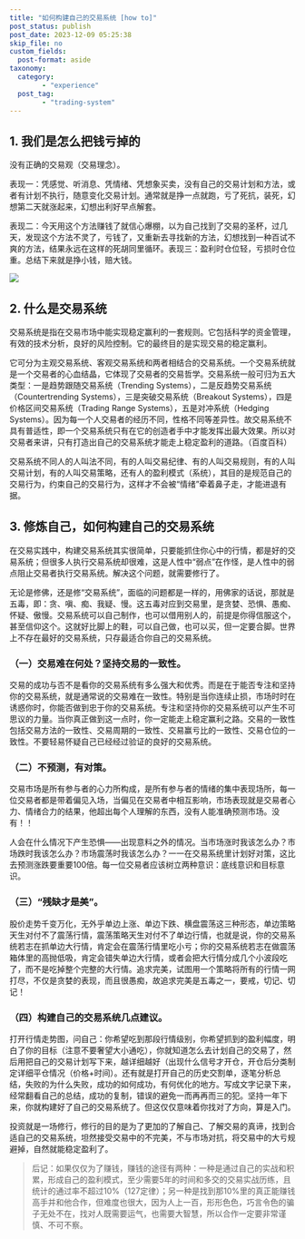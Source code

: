 ```yaml
---
title: "如何构建自己的交易系统 [how to]"
post_status: publish
post_date: 2023-12-09 05:25:38
skip_file: no
custom_fields: 
  post-format: aside
taxonomy:
  category:
        - "experience"
  post_tag:
        - "trading-system"
---
```


## 1. 我们是怎么把钱亏掉的

没有正确的交易观（交易理念）。

表现一：凭感觉、听消息、凭情绪、凭想象买卖，没有自己的交易计划和方法，或者有计划不执行，随意变化交易计划。通常就是挣一点就跑，亏了死抗，装死，幻想第二天就涨起来，幻想出利好早点解套。

表现二：今天用这个方法赚钱了就信心爆棚，以为自己找到了交易的圣杯，过几天，发现这个方法不灵了，亏钱了，又重新去寻找新的方法，幻想找到一种百试不爽的方法，结果永远在这样的死胡同里循环。表现三：盈利时仓位轻，亏损时仓位重。总结下来就是挣小钱，赔大钱。

![](https://cdn.fendou.la/funstoutiao/2019/04/1557232863-Trading-System.jpg)

## 2. 什么是交易系统

交易系统是指在交易市场中能实现稳定赢利的一套规则。它包括科学的资金管理，有效的技术分析，良好的风险控制。它的最终目的是实现交易的稳定赢利。

它可分为主观交易系统、客观交易系统和两者相结合的交易系统。一个交易系统就是一个交易者的心血结晶，它体现了交易者的交易哲学。交易系统一般可归为五大类型：一是趋势跟随交易系统（Trending Systems），二是反趋势交易系统（Countertrending Systems），三是突破交易系统（Breakout Systems），四是价格区间交易系统（Trading Range Systems），五是对冲系统（Hedging Systems）。因为每一个人交易者的经历不同，性格不同等差异性。故交易系统不具有普适性，即一个交易系统只有在它的创造者手中才能发挥出最大效果。所以对交易者来讲，只有打造出自己的交易系统才能走上稳定盈利的道路。（百度百科）

交易系统不同人的人叫法不同，有的人叫交易纪律、有的人叫交易规则，有的人叫交易计划，有的人叫交易策略，还有人的盈利模式（系统），其目的是规范自己的交易行为，约束自己的交易行为，这样才不会被“情绪”牵着鼻子走，才能进退有据。

## 3. 修炼自己，如何构建自己的交易系统

在交易实践中，构建交易系统其实很简单，只要能抓住你心中的行情，都是好的交易系统；但很多人执行交易系统却很难，这是人性中“弱点”在作怪，是人性中的弱点阻止交易者执行交易系统。解决这个问题，就需要修行了。

无论是修佛，还是修“交易系统”，面临的问题都是一样的，用佛家的话说，那就是五毒，即：贪、嗔、痴、我疑、慢。这五毒对应到交易里，是贪婪、恐惧、愚痴、怀疑、傲慢。交易系统可以自己制作，也可以借用别人的，前提是你得信服这个，甚至信仰这个。这就好比脚上的鞋，可以自己做，也可以买，但一定要合脚。世界上不存在最好的交易系统，只存最适合你自己的交易系统。

### （一）交易难在何处？坚持交易的一致性。

交易的成功与否不是看你的交易系统有多么强大和优秀。而是在于能否专注和坚持你的交易系统，就是通常说的交易难在一致性。特别是当你连续止损，市场时时在诱惑你时，你能否做到忠于你的交易系统。专注和坚持你的交易系统可以产生不可思议的力量。当你真正做到这一点时，你一定能走上稳定赢利之路。交易的一致性包括交易方法的一致性、交易周期的一致性、交易赢亏比的一致性、交易仓位的一致性。不要轻易怀疑自己已经经过验证的良好的交易系统。

### （二）不预测，有对策。

交易市场是所有参与者的心力所构成，是所有参与者的情绪的集中表现场所，每一位交易者都是带着偏见入场，当偏见在交易者中相互影响，市场表现就是交易者心力、情绪合力的结果，他超出每个人理解的东西，没有人能准确预测市场。没有！！

人会在什么情况下产生恐惧——出现意料之外的情况。当市场涨时我该怎么办？市场跌时我该怎么办？市场震荡时我该怎么办？一一在交易系统里计划好对策，这比去预测涨跌要重要100倍。每一位交易者应该树立两种意识：底线意识和目标意识。

### （三）“残缺才是美”。

股价走势千变万化，无外乎单边上涨、单边下跌、横盘震荡这三种形态，单边策略天生对付不了震荡行情，震荡策略天生对付不了单边行情，也就是说，你的交易系统若志在抓单边大行情，肯定会在震荡行情里吃小亏；你的交易系统若志在做震荡箱体里的高抛低吸，肯定会错失单边大行情，或者会把大行情分成几个小波段吃了，而不是吃掉整个完整的大行情。追求完美，试图用一个策略将所有的行情一网打尽，不仅是贪婪的表现，而且很愚痴，故追求完美是五毒之一，要戒，切记、切记！

### （四）构建自己的交易系统几点建议。

打开行情走势图，问自己：你希望吃到那段行情级别，你希望抓到的盈利幅度，明白了你的目标（注意不要奢望大小通吃），你就知道怎么去计划自己的交易了，然后用把自己的交易计划写下来，越详细越好（出现什么信号才开仓，开仓后分类制定详细平仓情况（价格+时间）。还有就是打开自己的历史交割单，逐笔分析总结，失败的为什么失败，成功的如何成功，有何优化的地方。写成文字记录下来，经常翻看自己的总结，成功的复制，错误的避免一而再再而三的犯。坚持一年下来，你就构建好了自己的交易系统了。但这仅仅意味着你找对了方向，算是入门。

投资就是一场修行，修行的目的是为了更加的了解自己、了解交易的真谛，找到合适自己的交易系统，坦然接受交易中的不完美，不与市场对抗，将交易中的大亏规避掉，自然就能稳定盈利了。

> 后记：如果仅仅为了赚钱，赚钱的途径有两种：一种是通过自己的实战和积累，形成自己的盈利模式，至少需要5年的时间和多交的交易实战历练，且统计的通过率不超过10%（127定律）；另一种是找到那10%里的真正能赚钱高手并和他合作，但难度也很大，因为人上一百，形形色色，巧言令色的骗子无处不在，找对人既需要运气，也需要大智慧，所以合作一定要非常谨慎、不可不察。

